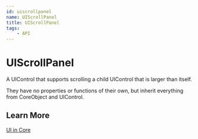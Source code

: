 ```yaml
---
id: uiscrollpanel
name: UIScrollPanel
title: UIScrollPanel
tags:
    - API
---
```


# UIScrollPanel

A UIControl that supports scrolling a child UIControl that is larger than itself.

They have no properties or functions of their own, but inherit everything from CoreObject and UIControl.

## Learn More

[UI in Core](../tutorials/ui_reference.md)
